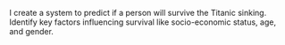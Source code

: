  I create a system to predict if a person will survive the Titanic sinking.
Identify key factors influencing survival like socio-economic status, age, and gender.

